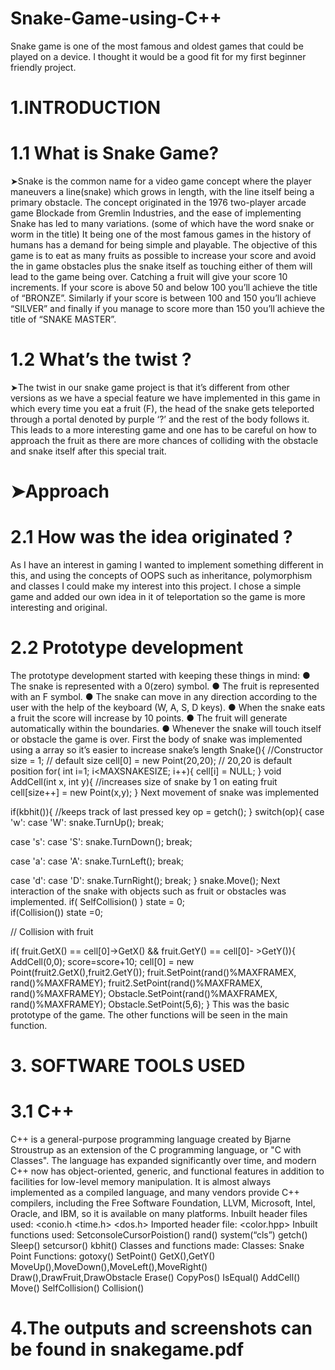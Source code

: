 # Snake-Game-using-C++
Snake game is one of the most famous and oldest games that could be played on a device. I thought it would be a good fit for my first beginner friendly project.

# 1.INTRODUCTION 

# 1.1 What is Snake Game? 

➤Snake is the common name for a video game concept where the player  maneuvers a line(snake) which grows in length, with the line itself being a  primary obstacle. The concept originated in the 1976 two-player arcade game Blockade from Gremlin Industries, and the ease of implementing Snake has led  to many variations. (some of which have the word snake or worm in the title) 
It being one of the most famous games in the history of humans has a demand  for being simple and playable. The objective of this game is to eat as many  fruits as possible to increase your score and avoid the in game obstacles plus  the snake itself as touching either of them will lead to the game being over. 
Catching a fruit will give your score 10 increments. If your score is above 50  and below 100 you’ll achieve the title of “BRONZE”. Similarly if your score is  between 100 and 150 you’ll achieve “SILVER” and finally if you manage to  score more than 150 you’ll achieve the title of “SNAKE MASTER”. 
# 1.2 What’s the twist ? 
➤The twist in our snake game project is that it’s different from other  versions as we have a special feature we have implemented in this  game in which every time you eat a fruit (F), the head of the snake  gets teleported through a portal denoted by purple ‘?’ and the rest of  the body follows it. This leads to a more interesting game and one  has to be careful on how to approach the fruit as there are more  chances of colliding with the obstacle and snake itself after this  special trait.
# ➤Approach
# 2.1 How was the idea originated ? 
As I have an interest in gaming I wanted to  implement something different in this, and using the concepts  of OOPS such as inheritance, polymorphism and classes I  could make my interest into this project. I chose a simple  game and added our own idea in it of teleportation so the  game is more interesting and original. 
# 2.2 Prototype development 
The prototype development started with keeping these things  in mind: 
● The snake is represented with a 0(zero) symbol. 
● The fruit is represented with an F symbol. 
● The snake can move in any direction according to the user with the help  of the keyboard (W, A, S, D keys). 
● When the snake eats a fruit the score will increase by 10 points. ● The fruit will generate automatically within the boundaries. 
● Whenever the snake will touch itself or obstacle the game is over. 
First the body of snake was implemented using a array so it’s  easier to increase snake’s length
Snake(){ //Constructor 
 size = 1; // default size 
 cell[0] = new Point(20,20); // 20,20 is default position  for( int i=1; i<MAXSNAKESIZE; i++){ 
 cell[i] = NULL; 
 } 
 void AddCell(int x, int y){ //increases size of snake by 1 on eating  fruit 
 cell[size++] = new Point(x,y); 
 } 
Next movement of snake was implemented 

if(kbhit()){ //keeps track of last pressed key 
 op = getch(); 
 } 
 switch(op){ 
 case 'w': 
 case 'W': 
 snake.TurnUp(); 
 break; 
  
 case 's': 
 case 'S': 
 snake.TurnDown(); 
 break; 
  
 case 'a': 
 case 'A': 
 snake.TurnLeft(); 
 break; 
  
 case 'd': 
 case 'D': 
 snake.TurnRight();
 break; 
 } 
 snake.Move(); 
Next interaction of the snake with objects such as fruit or  obstacles was implemented. 
if( SelfCollision() ) 
 state = 0;  
 if(Collision()) 
 state =0; 
  
 // Collision with fruit 
  
 if( fruit.GetX() == cell[0]->GetX() && fruit.GetY() == cell[0]- >GetY()){ 
 AddCell(0,0); 
 score=score+10; 
 cell[0] = new Point(fruit2.GetX(),fruit2.GetY());
 fruit.SetPoint(rand()%MAXFRAMEX, rand()%MAXFRAMEY);
 fruit2.SetPoint(rand()%MAXFRAMEX, rand()%MAXFRAMEY);
 Obstacle.SetPoint(rand()%MAXFRAMEX, rand()%MAXFRAMEY); 
 Obstacle.SetPoint(5,6); 
 } 
This was the basic prototype of the game. The other functions  will be seen in the main function. 
# 3. SOFTWARE TOOLS USED
# 3.1 C++ 
C++ is a general-purpose programming language created by Bjarne Stroustrup as an  extension of the C programming language, or "C with Classes". The language has  expanded significantly over time, and modern C++ now has object-oriented, generic,  and functional features in addition to facilities for low-level memory manipulation. It is almost always implemented as a compiled language, and many vendors provide C++  compilers, including the Free Software Foundation, LLVM, Microsoft, Intel, Oracle,  and IBM, so it is available on many platforms.
Inbuilt header files used: 
<vector> 
<iostream> 
<conio.h 
<time.h> 
<dos.h> 
Imported header file: 
<color.hpp> 
Inbuilt functions used: 
SetconsoleCursorPoistion() 
rand() 
system(“cls”) 
getch() 
Sleep() 
setcursor() 
kbhit() 
Classes and functions made: 
Classes: 
Snake 
Point
Functions: 
gotoxy() 
SetPoint() 
GetX(),GetY() 
MoveUp(),MoveDown(),MoveLeft(),MoveRight() Draw(),DrawFruit,DrawObstacle 
Erase() 
CopyPos() 
IsEqual() 
AddCell() 
Move() 
SelfCollision() 
Collision()
# 4.The outputs and screenshots can be found in snakegame.pdf
